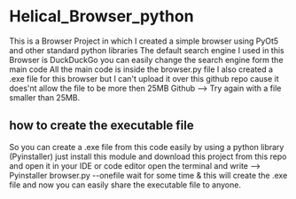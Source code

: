 # Helical_Browser_python
This is a Browser Project in which I created a simple browser using PyOt5 and other standard python libraries
The default search engine I used in this Browser is DuckDuckGo
you can easily change the search engine form the main code
All the main code is inside the browser.py file
I also created a .exe file for this browser but I can't upload it over this github repo cause
it does'nt allow the file to be more then 25MB
Github --> 
Try again with a file smaller than 25MB.

## how to create the executable file 
So you can create a .exe file from this code easily by using a python library (Pyinstaller)
just install this module and download this project from this repo and open it in your IDE or code editor 
open the terminal and write -->
Pyinstaller browser.py --onefile
wait for some time & this will create the .exe file and now you can easily share the executable file to anyone.
